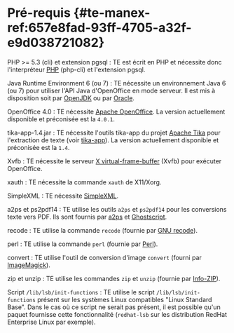 # Pré-requis {#te-manex-ref:657e8fad-93ff-4705-a32f-e9d038721082}

PHP >= 5.3 (cli) et extension pgsql
:   TE est écrit en PHP et nécessite donc l'interpréteur [PHP](http://www.php.net/) (php-cli) et l'extension pgsql.

Java Runtime Environment 6 (ou 7)
:   TE nécessite un environnement Java 6 (ou 7) pour utiliser l'API Java d'OpenOffice en mode serveur. Il est mis à disposition soit par [OpenJDK](http://openjdk.java.net/install/) ou par [Oracle](http://www.oracle.com/technetwork/java/javase/downloads/index.html).

OpenOffice 4.0
:   TE nécessite [Apache OpenOffice](http://www.openoffice.org). La version actuellement disponible et préconisée est la `4.0.1`.

tika-app-1.4.jar
:   TE nécessite l'outils tika-app du projet [Apache Tika](http://tika.apache.org/) pour l'extraction de texte (voir [tika-app](#tika-app)). La version actuellement disponible et préconisée est la `1.4`.

Xvfb
:   TE nécessite le serveur [X virtual-frame-buffer](http://www.x.org/) (Xvfb) pour exécuter OpenOffice.

xauth
:   TE nécessite la commande `xauth` de X11/Xorg.

SimpleXML
:   TE nécessite [SimpleXML](http://www.php.net/manual/book.simplexml.php).

a2ps et ps2pdf14
:   TE utilise les outils `a2ps` et `ps2pdf14` pour les conversions texte vers PDF. Ils sont fournis par [a2ps](http://www.gnu.org/software/a2ps/) et [Ghostscript](http://pages.cs.wisc.edu/~ghost/).

recode
:   TE utilise la commande `recode` (fournie par [GNU recode](http://recode.progiciels-bpi.ca/index.html)).

perl
:   TE utilise la commande `perl` (fournie par [Perl](http://www.perl.org/)).

convert
:   TE utilise l'outil de conversion d'image `convert` (fourni par [ImageMagick](http://www.imagemagick.org/)).

zip et unzip
:   TE utilise les commandes `zip` et `unzip` (fournie par [Info-ZIP](http://www.info-zip.org/)).

Script `/lib/lsb/init-functions`
:   TE utilise le script `/lib/lsb/init-functions` présent sur les systèmes Linux compatibles "Linux Standard Base". Dans le cas où ce script ne serait pas présent, il est possible qu'un paquet fournisse cette fonctionnalité (`redhat-lsb` sur les distribution RedHat Enterprise Linux par exemple).
